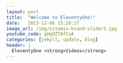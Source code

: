```yaml
---
layout: post
title:  "Welcome to EleventyOne!"
date:   2013-12-06 15:28:27
image_url: /img/vitamix-brand-slider1.jpg
youtube_code: gHgQZTAfCnA
categories: [jekyll, update, blog]
header: |
  EleventyOne <strong>Videos</strong>
---
```






